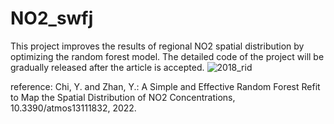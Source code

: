 # NO2_swfj
This project improves the results of regional NO2 spatial distribution by optimizing the random forest model.
The detailed code of the project will be gradually released after the article is accepted.
![2018_rid](https://user-images.githubusercontent.com/46747475/190354436-843e0e7b-6d71-40dc-9c0c-b3b50ab26c0e.jpg)

reference:
Chi, Y. and Zhan, Y.: A Simple and Effective Random Forest Refit to Map the Spatial Distribution of NO2 Concentrations, 10.3390/atmos13111832,  2022.
